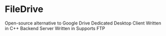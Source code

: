 # FileDrive
Open-source alternative to Google Drive
Dedicated Desktop Client Written in C++
Backend Server Written in 
Supports FTP
